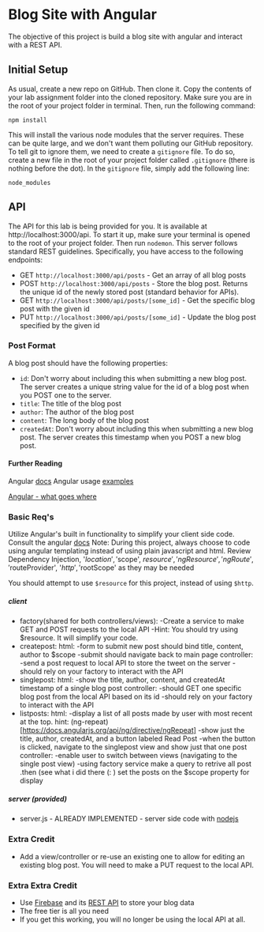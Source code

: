 # Blog Site with Angular
The objective of this project is build a blog site with angular and interact with a REST API.

## Initial Setup
As usual, create a new repo on GitHub. Then clone it. Copy the contents of your lab assignment folder into the cloned repository. Make sure you are in the root of your project folder in terminal. Then, run the following command:
```
npm install
```
This will install the various node modules that the server requires. These can be quite large, and we don't want them polluting our GitHub repository. To tell git to ignore them, we need to create a `gitignore` file. To do so, create a new file in the root of your project folder called `.gitignore` (there is nothing before the dot). In the `gitignore` file, simply add the following line:
```
node_modules
```

## API
The API for this lab is being provided for you. It is available at http://localhost:3000/api. To start it up, make sure your terminal is opened to the root of your project folder. Then run `nodemon`. This server follows standard REST guidelines. Specifically, you have access to the following endpoints:
* GET `http://localhost:3000/api/posts` - Get an array of all blog posts
* POST `http://localhost:3000/api/posts` - Store the blog post. Returns the unique id of the newly stored post (standard behavior for APIs).
* GET `http://localhost:3000/api/posts/[some_id]` - Get the specific blog post with the given id
* PUT `http://localhost:3000/api/posts/[some_id]` - Update the blog post specified by the given id

### Post Format
A blog post should have the following properties:
* `id`: Don't worry about including this when submitting a new blog post. The server creates a unique string value for the id of a blog post when you POST one to the server.
* `title`: The title of the blog post
* `author`: The author of the blog post
* `content`: The long body of the blog post
* `createdAt`: Don't worry about including this when submitting a new blog post. The server creates this timestamp when you POST a new blog post.

#### Further Reading
Angular [docs](https://docs.angularjs.org/api/ng)
Angular usage [examples](https://github.com/curran/screencasts/tree/gh-pages/introToAngular)

[Angular - what goes where](http://demisx.github.io/angularjs/2014/09/14/angular-what-goes-where.html)

### Basic Req's
Utilize Angular's built in functionality to simplify your client side code. Consult the angular [docs](https://docs.angularjs.org/guide/introduction)
Note: During this project, always choose to code using angular templating instead of using plain javascript and html. Review Dependency Injection, '$location','$scope', $resource', 'ngResource', 'ngRoute', '$routeProvider', '$http', '$rootScope' as they may be needed

You should attempt to use `$resource` for this project, instead of using `$http`.

##### client

* factory(shared for both controllers/views):
		-Create a service to make GET and POST requests to the local API
		-Hint: You should try using $resource. It will simplify your code.
* createpost:
	html:
		-form to submit new post should bind title, content, author to $scope
		-submit should navigate back to main page
	controller:
		-send a post request to local API to store the tweet on the server
        -should rely on your factory to interact with the API
* singlepost:
    html:
        -show the title, author, content, and createdAt timestamp of a single blog post
    controller:
        -should GET one specific blog post from the local API based on its id
        -should rely on your factory to interact with the API
* listposts:
	html:
		-display a list of all posts made by user with most recent at the top.
		hint: (ng-repeat)[https://docs.angularjs.org/api/ng/directive/ngRepeat]
        -show just the title, author, createdAt, and a button labeled Read Post
        -when the button is clicked, navigate to the singlepost view and show just that one post
	controller:
		-enable user to switch between views (navigating to the single post view)
		-using factory service make a query to retrive all post .then (see what i did there (: ) set the posts on the $scope property for display

##### server (provided)
* server.js - ALREADY IMPLEMENTED - server side code with [nodejs](https://nodejs.org/en/docs/)

### Extra Credit
* Add a view/controller or re-use an existing one to allow for editing an existing blog post. You will need to make a PUT request to the local API.

### Extra Extra Credit
* Use [Firebase](https://www.firebase.com) and its [REST API](https://www.firebase.com/docs/rest/guide/) to store your blog data
* The free tier is all you need
* If you get this working, you will no longer be using the local API at all.
